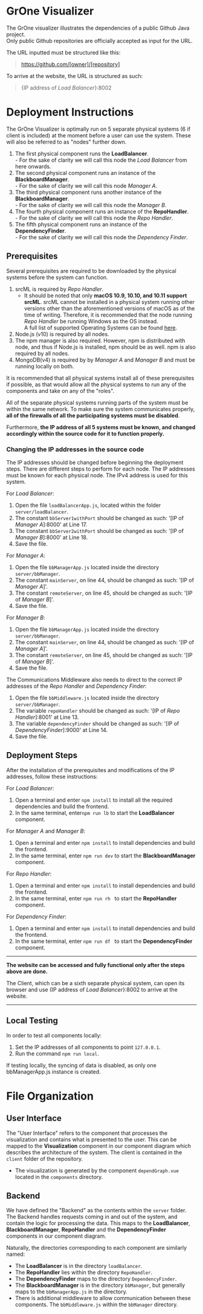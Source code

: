 # GrOne Visualizer

The GrOne visualizer illustrates the dependencies of a public Github Java project.  
Only public Github repositories are officially accepted as input for the URL.

The URL inputted must be structured like this:
  
> https://github.com/[owner]/[repository]

To arrive at the website, the URL is structured as such:
> {IP address of *Load Balancer*}:8002


# Deployment Instructions
The GrOne Visualizer is optimally run on 5 separate physical systems (6 if client is included) at the moment before a user can use the system. These will also be referred to as "nodes" further down.   
   1. The first physical component runs the __LoadBalancer__.  
     - For the sake of clarity we will call this node the *Load Balancer* from here onwards.
   2. The second physical component runs an instance of the __BlackboardManager__.  
     - For the sake of clarity we will call this node *Manager A*.
   3. The third physical component runs another instance of the __BlackboardManager__.  
     - For the sake of clarity we will call this node the *Manager B*.
   4. The fourth physical component runs an instance of the  __RepoHandler__.  
     - For the sake of clarity we will call this node the *Repo Handler*.
   5. The fifth physical component runs an instance of the __DependencyFinder__.  
     - For the sake of clarity we will call this node the *Dependency Finder*.

## Prerequisites
Several prerequisites are required to be downloaded by the physical systems before the system can function.

1. srcML is required by *Repo Handler*.
    - It should be noted that only __macOS 10.9, 10.10, and 10.11 support srcML__. srcML cannot be installed in a physical system running other versions other than the aforementioned versions of macOS as of the time of writing. Therefore, it is recommended that the node running *Repo Handler* be running Windows as the OS instead.  
    A full list of supported Operating Systems can be found [here](https://www.srcml.org/#download).
2. Node.js (v10) is required by all nodes.
3. The npm manager is also required. However, npm is distributed with node, and thus if Node.js is installed, npm should be as well. npm is also required by all nodes.
4. MongoDB(v4) is required by by *Manager A* and *Manager B* and must be running locally on both.

It is recommended that all physical systems install all of these prerequisites if possible, as that would allow all the physical systems to run any of the components and take on any of the "roles".

All of the separate physical systems running parts of the system must be within the same network. To make sure the system communicates properly, __all of the firewalls of all the participating systems must be disabled__.

Furthermore, __the IP address of all 5 systems must be known, and changed accordingly within the source code for it to function properly.__

### Changing the IP addresses in the source code
The IP addresses should be changed before beginning the deployment steps. 
There are different steps to perform for each node.
The IP addresses must be known for each physical node. The IPv4 address is used for this system.

For *Load Balancer*:
1. Open the file ```loadBalancerApp.js```, located within the folder ```server/loadBalancer```.
2. The constant ```bbServer1withPort``` should be changed as such: '[IP of *Manager A*]:8000' at Line 17. 
3. The constant ```bbServer2withPort``` should be changed as such: '[IP of *Manager B*]:8000' at Line 18.
4. Save the file.

For *Manager A*:
1. Open the file ```bbManagerApp.js``` located inside the directory ```server/bbManager```.
2. The constant ```mainServer```, on line 44, should be changed as such: '[IP of *Manager A*]'. 
3. The constant ```remoteServer```, on line 45,  should be changed as such: '[IP of *Manager B*]'.
4. Save the file.

For *Manager B*:
1. Open the file ```bbManagerApp.js``` located inside the directory ```server/bbManager```.
2. The constant ```mainServer```, on line 44, should be changed as such: '[IP of *Manager A*]'. 
3.  The constant ```remoteServer```, on line 45,  should be changed as such: '[IP of *Manager B*]'.
4. Save the file.

The Communications Middleware also needs to direct to the correct IP addresses of the *Repo Handler* and *Dependency Finder*:
1. Open the file ```bbMiddleware.js``` located inside the directory ```server/bbManager```.
2. The variable ```repoHandler``` should be changed as such: '[IP of *Repo Handler*]:8001' at Line 13. 
3. The variable ```dependencyFinder``` should be changed as such: '[IP of *DependencyFinder*]:9000' at Line 14.
4. Save the file.


## Deployment Steps
After the installation of the prerequisites and modifications of the IP addresses, follow these instructions:

For *Load Balancer*:
1. Open a terminal and enter ```npm install``` to install all the required dependencies and build the frontend.
2. In the same terminal, enter```npm run lb``` to start the __LoadBalancer__ component.

For *Manager A* and *Manager B*:
1. Open a terminal and enter ```npm install``` to install dependencies and build the frontend.
2. In the same terminal, enter ```npm run dev``` to start the __BlackboardManager__ component.

For *Repo Handler*:
1. Open a terminal and enter ```npm install``` to install dependencies and build the frontend.
2. In the same terminal, enter ```npm run rh ``` to start the __RepoHandler__ component.  

For *Dependency Finder*:
1. Open a terminal and enter ```npm install``` to install dependencies and build the frontend.
2. In the same terminal, enter ```npm run df ``` to start the __DependencyFinder__ component.  

***
**The website can be accessed and fully functional only after the steps above are done.**  

The Client, which can be a sixth separate physical system, can open its browser and use {IP address of *Load Balancer*}:8002 to arrive at the website.
___

## Local Testing

In order to test all components locally:
1. Set the IP addresses of all components to point ```127.0.0.1```.
2. Run the command ```npm run local```.

If testing locally, the syncing of data is disabled, as only one bbManagerApp.js instance is created.

# File Organization
## User Interface
The "User Interface" refers to the component that processes the visualization and contains what is presented to the user. This can be mapped to the __Visualization__ component in our component diagram which describes the architecture of the system.
The client is contained in the ```client``` folder of the repository.

+ The visualization is generated by the component ```dependGraph.vue``` located in the ```components``` directory.


## Backend
We have defined the "Backend" as the contents within the ```server``` folder. The Backend handles requests coming in and out of the system, and contain the logic for processing the data. This maps to the __LoadBalancer__, __BlackboardManager__, __RepoHandler__ and the __DependencyFinder__ components in our component diagram.

Naturally, the directories corresponding to each component are similarly named:
+ The __LoadBalancer__ is in the directory ```loadBalancer```.
+ The __RepoHandler__ lies within the directory ```RepoHandler```.
+ The __DependencyFinder__ maps to the directory ```DependencyFinder```.
+ The __BlackboardManager__ is in the directory ```bbManager```, but generally maps to the ```bbManagerApp.js``` in the directory. 
+ There is additional middleware to allow communication between these components. The ```bbMiddleware.js``` within the ```bbManager``` directory.




